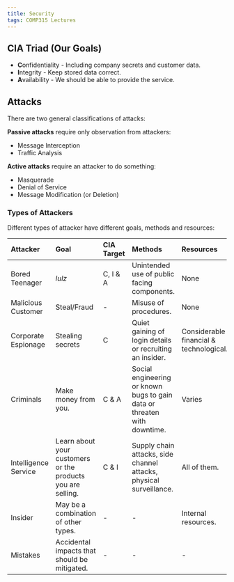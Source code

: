 ```yaml
---
title: Security
tags: COMP315 Lectures
---
```

## CIA Triad (Our Goals)

* **C**onfidentiality - Including company secrets and customer data.
* **I**ntegrity - Keep stored data correct.
* **A**vailability - We should be able to provide the service.

## Attacks
There are two general classifications of attacks:

**Passive attacks** require only observation from attackers:

* Message Interception
* Traffic Analysis

**Active attacks** require an attacker to do something:

* Masquerade
* Denial of Service
* Message Modification (or Deletion)

### Types of Attackers
Different types of attacker have different goals, methods and resources:

| Attacker | Goal | CIA Target | Methods | Resources | Attack Types |
| :-- |:-- | :-- | :-- | :-- | :-- |
| Bored Teenager | *lulz* | C, I & A | Unintended use of public facing components. | None | Message interception, DOS. |
| Malicious Customer | Steal/Fraud | - | Misuse of procedures. | None | - |
| Corporate Espionage | Stealing secrets | C | Quiet gaining of login details or recruiting an insider. | Considerable financial & technological. | Interception |
| Criminals | Make money from you. | C & A | Social engineering or known bugs to gain data or threaten with downtime. | Varies | Message modification, DOS. |
| Intelligence Service | Learn about your customers or the products you are selling. | C & I | Supply chain attacks, side channel attacks, physical surveillance. | All of them. | Interception, modification and masquerade. |
| Insider | May be a combination of other types. | - | - | Internal resources. | - |
| Mistakes | Accidental impacts that should be mitigated. | - | - | - | - |